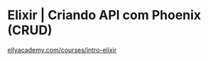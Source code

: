 # Elixir | Criando API com Phoenix (CRUD)

[ellyacademy.com/courses/intro-elixir](https://ellyacademy.com/courses/intro-elixir)
